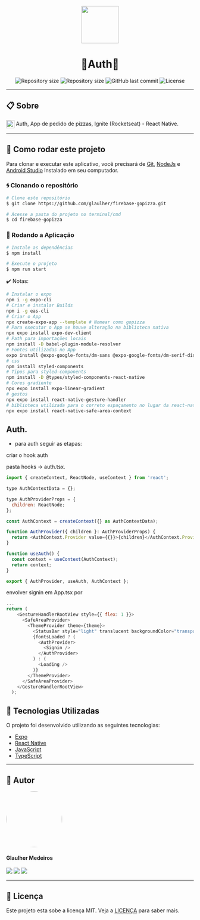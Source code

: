 <p align="center" >
  <img align="center" src="https://d33wubrfki0l68.cloudfront.net/554c3b0e09cf167f0281fda839a5433f2040b349/ecfc9/img/header_logo.svg" width="100" />
</p>

<h1 align="center">
  🚀Auth🚀
</h1>

<p align="center" >
  <img alt="Repository size" src="https://img.shields.io/badge/Mobile-react--native-blue?style=for-the-badge">

  <img alt="Repository size" src="https://img.shields.io/npm/types/typescript?style=for-the-badge">

  <img alt="GitHub last commit" src="https://img.shields.io/github/last-commit/glaulher/react-native_Ignite?style=for-the-badge">

  <img alt="License" src="https://img.shields.io/badge/license-MIT-blue.svg?style=for-the-badge" />
</p>

---

## 📋 Sobre

<img align="center" src="https://d33wubrfki0l68.cloudfront.net/554c3b0e09cf167f0281fda839a5433f2040b349/ecfc9/img/header_logo.svg" width="22" /> Auth, App de pedido de pizzas, Ignite (Rocketseat) - React Native.

---

## 📂 Como rodar este projeto

Para clonar e executar este aplicativo, você precisará de [Git](https://git-scm.com), [NodeJs](https://nodejs.org/en/) e [Android Studio](https://developer.android.com/studio) Instalado em seu computador.

### 🌀 Clonando o repositório

```bash
# Clone este repositório
$ git clone https://github.com/glaulher/firebase-gopizza.git

# Acesse a pasta do projeto no terminal/cmd
$ cd firebase-gopizza

```

### 🎲 Rodando a Aplicação

```bash
# Instale as dependências
$ npm install

# Execute o projeto
$ npm run start
```

✔️ Notas:

```bash
# Instalar o expo
npm i -g expo-cli
# Criar e instalar Builds
npm i -g eas-cli
# Criar o App
npx create-expo-app --template # Nomear como gopizza
# Para executar o App se houve alteração na biblioteca nativa
npx expo install expo-dev-client
# Path para importações locais
npm install -D babel-plugin-module-resolver
# Fontes utilizadas no App
expo install @expo-google-fonts/dm-sans @expo-google-fonts/dm-serif-display
# css
npm install styled-components
# Tipos para styled-components
npm install -D @types/styled-components-react-native
# Cores gradiente
npx expo install expo-linear-gradient
# gestos
npx expo install react-native-gesture-handler
# biblioteca utilizada para o correto espaçamento no lugar da react-native-iphone-x-helper que está depreciada.
npx expo install react-native-safe-area-context

```

## Auth.

- para auth seguir as etapas:

criar o hook auth

pasta hooks -> auth.tsx.


```javascript
import { createContext, ReactNode, useContext } from 'react';

type AuthContextData = {};

type AuthProviderProps = {
  children: ReactNode;
};

const AuthContext = createContext({} as AuthContextData);

function AuthProvider({ children }: AuthProviderProps) {
  return <AuthContext.Provider value={{}}>{children}</AuthContext.Provider>;
}

function useAuth() {
  const context = useContext(AuthContext);
  return context;
}

export { AuthProvider, useAuth, AuthContext };

```

envolver signin em App.tsx por  <AuthProvider>

```javascript
...
return (
    <GestureHandlerRootView style={{ flex: 1 }}>
      <SafeAreaProvider>
        <ThemeProvider theme={theme}>
          <StatusBar style="light" translucent backgroundColor="transparent" />
          {fontsLoaded ? (
            <AuthProvider>
              <Signin />
            </AuthProvider>
          ) : (
            <Loading />
          )}
        </ThemeProvider>
      </SafeAreaProvider>
    </GestureHandlerRootView>
  );

```

## 🚀 Tecnologias Utilizadas

O projeto foi desenvolvido utilizando as seguintes tecnologias:

- [Expo](https://expo.dev/)
- [React Native](https://reactnative.dev)
- [JavaScript](https://developer.mozilla.org/pt-BR/docs/Web/JavaScript)
- [TypeScript](https://www.typescriptlang.org)

---


## 🧑 Autor

<img style="border-radius: 75px;" src="https://glaulher.github.io/assets/img/sample/avatar.jpeg" width="150px;" alt=""/>
 <h4>Glaulher Medeiros</h4>

<p align="left">
<span style="inline-block;">
  <a href="https://www.linkedin.com/in/glaulher-medeiros-03799967/" target="_blank"><img src="https://img.shields.io/badge/LinkedIn-0077B5?style=for-the-badge&logo=linkedin&logoColor=white" ></a>
</span>
<span style="inline-block;">
  <a href="https://glaulher.github.io/" target="_blank"><img src="https://img.shields.io/badge/github.io-gray?style=for-the-badge&logo=github&logoColor=white" ></a>
</span>

<span style="inline-block;">
  <a href="https://terminaldopenguin.blogspot.com/" target="_blank"><img src="https://img.shields.io/badge/blog-orange?style=for-the-badge&logo=blogger&logoColor=white"></a>
</span>
</p>

---

## 📝 Licença

Este projeto esta sobe a licença MIT. Veja a [LICENÇA](https://github.com/glaulher/react-native_Ignite/blob/main/LICENSE) para saber mais.

